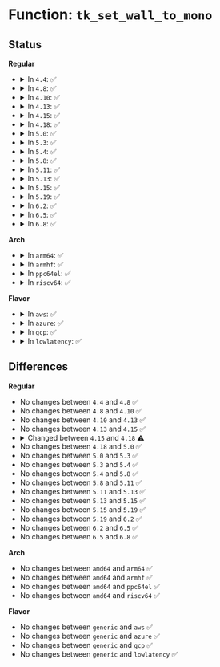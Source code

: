 # Function: <code>tk_set_wall_to_mono</code>

## Status
<b>Regular</b>
<ul>
<li>
<details>
<summary>In <code>4.4</code>: ✅</summary>

```c
void tk_set_wall_to_mono(struct timekeeper *tk, struct timespec wtm);
```

**Collision:** Unique Static

**Inline:** No

**Transformation:** False

**Instances:**

```
In kernel/time/timekeeping.c (ffffffff810f4a00)
Location: kernel/time/timekeeping.c:97
Inline: False
Direct callers:
  - kernel/time/timekeeping.c:timekeeping_inject_offset
  - kernel/time/timekeeping.c:do_settimeofday64
  - kernel/time/timekeeping.c:timekeeping_init
  - kernel/time/timekeeping.c:update_wall_time
  - kernel/time/timekeeping.c:update_wall_time
```
**Symbols:**

```
ffffffff810f4a00-ffffffff810f4b50: tk_set_wall_to_mono (STB_LOCAL)
```
</details>
</li>
<li>
<details>
<summary>In <code>4.8</code>: ✅</summary>

```c
void tk_set_wall_to_mono(struct timekeeper *tk, struct timespec wtm);
```

**Collision:** Unique Static

**Inline:** No

**Transformation:** False

**Instances:**

```
In kernel/time/timekeeping.c (ffffffff810fbb20)
Location: kernel/time/timekeeping.c:97
Inline: False
Direct callers:
  - kernel/time/timekeeping.c:update_wall_time
  - kernel/time/timekeeping.c:update_wall_time
  - kernel/time/timekeeping.c:timekeeping_init
  - kernel/time/timekeeping.c:timekeeping_inject_offset
  - kernel/time/timekeeping.c:do_settimeofday64
```
**Symbols:**

```
ffffffff810fbb20-ffffffff810fbc70: tk_set_wall_to_mono (STB_LOCAL)
```
</details>
</li>
<li>
<details>
<summary>In <code>4.10</code>: ✅</summary>

```c
void tk_set_wall_to_mono(struct timekeeper *tk, struct timespec wtm);
```

**Collision:** Unique Static

**Inline:** No

**Transformation:** False

**Instances:**

```
In kernel/time/timekeeping.c (ffffffff810fea20)
Location: kernel/time/timekeeping.c:97
Inline: False
Direct callers:
  - kernel/time/timekeeping.c:update_wall_time
  - kernel/time/timekeeping.c:update_wall_time
  - kernel/time/timekeeping.c:timekeeping_init
  - kernel/time/timekeeping.c:timekeeping_inject_offset
  - kernel/time/timekeeping.c:do_settimeofday64
```
**Symbols:**

```
ffffffff810fea20-ffffffff810feb70: tk_set_wall_to_mono (STB_LOCAL)
```
</details>
</li>
<li>
<details>
<summary>In <code>4.13</code>: ✅</summary>

```c
void tk_set_wall_to_mono(struct timekeeper *tk, struct timespec wtm);
```

**Collision:** Unique Static

**Inline:** No

**Transformation:** False

**Instances:**

```
In kernel/time/timekeeping.c (ffffffff81100d30)
Location: kernel/time/timekeeping.c:103
Inline: False
Direct callers:
  - kernel/time/timekeeping.c:update_wall_time
  - kernel/time/timekeeping.c:update_wall_time
  - kernel/time/timekeeping.c:timekeeping_init
  - kernel/time/timekeeping.c:timekeeping_inject_offset
  - kernel/time/timekeeping.c:do_settimeofday64
```
**Symbols:**

```
ffffffff81100d30-ffffffff81100e4c: tk_set_wall_to_mono (STB_LOCAL)
```
</details>
</li>
<li>
<details>
<summary>In <code>4.15</code>: ✅</summary>

```c
void tk_set_wall_to_mono(struct timekeeper *tk, struct timespec wtm);
```

**Collision:** Unique Static

**Inline:** No

**Transformation:** False

**Instances:**

```
In kernel/time/timekeeping.c (ffffffff8110bb30)
Location: kernel/time/timekeeping.c:122
Inline: False
Direct callers:
  - kernel/time/timekeeping.c:update_wall_time
  - kernel/time/timekeeping.c:update_wall_time
  - kernel/time/timekeeping.c:timekeeping_init
  - kernel/time/timekeeping.c:timekeeping_inject_offset
  - kernel/time/timekeeping.c:do_settimeofday64
```
**Symbols:**

```
ffffffff8110bb30-ffffffff8110bc58: tk_set_wall_to_mono (STB_LOCAL)
```
</details>
</li>
<li>
<details>
<summary>In <code>4.18</code>: ✅</summary>

```c
void tk_set_wall_to_mono(struct timekeeper *tk, struct timespec64 wtm);
```

**Collision:** Unique Static

**Inline:** No

**Transformation:** False

**Instances:**

```
In kernel/time/timekeeping.c (ffffffff81117720)
Location: kernel/time/timekeeping.c:122
Inline: False
Direct callers:
  - kernel/time/timekeeping.c:update_wall_time
  - kernel/time/timekeeping.c:update_wall_time
  - kernel/time/timekeeping.c:timekeeping_init
  - kernel/time/timekeeping.c:timekeeping_inject_offset
```
**Symbols:**

```
ffffffff81117720-ffffffff81117846: tk_set_wall_to_mono (STB_LOCAL)
```
</details>
</li>
<li>
<details>
<summary>In <code>5.0</code>: ✅</summary>

```c
void tk_set_wall_to_mono(struct timekeeper *tk, struct timespec64 wtm);
```

**Collision:** Unique Static

**Inline:** No

**Transformation:** False

**Instances:**

```
In kernel/time/timekeeping.c (ffffffff81122d40)
Location: kernel/time/timekeeping.c:128
Inline: False
Direct callers:
  - kernel/time/timekeeping.c:timekeeping_advance
  - kernel/time/timekeeping.c:timekeeping_advance
  - kernel/time/timekeeping.c:timekeeping_init
  - kernel/time/timekeeping.c:timekeeping_inject_offset
```
**Symbols:**

```
ffffffff81122d40-ffffffff81122e66: tk_set_wall_to_mono (STB_LOCAL)
```
</details>
</li>
<li>
<details>
<summary>In <code>5.3</code>: ✅</summary>

```c
void tk_set_wall_to_mono(struct timekeeper *tk, struct timespec64 wtm);
```

**Collision:** Unique Static

**Inline:** No

**Transformation:** False

**Instances:**

```
In kernel/time/timekeeping.c (ffffffff8112d530)
Location: kernel/time/timekeeping.c:129
Inline: False
Direct callers:
  - kernel/time/timekeeping.c:timekeeping_advance
  - kernel/time/timekeeping.c:timekeeping_advance
  - kernel/time/timekeeping.c:timekeeping_init
  - kernel/time/timekeeping.c:timekeeping_inject_offset
```
**Symbols:**

```
ffffffff8112d530-ffffffff8112d649: tk_set_wall_to_mono (STB_LOCAL)
```
</details>
</li>
<li>
<details>
<summary>In <code>5.4</code>: ✅</summary>

```c
void tk_set_wall_to_mono(struct timekeeper *tk, struct timespec64 wtm);
```

**Collision:** Unique Static

**Inline:** No

**Transformation:** False

**Instances:**

```
In kernel/time/timekeeping.c (ffffffff811394a0)
Location: kernel/time/timekeeping.c:129
Inline: False
Direct callers:
  - kernel/time/timekeeping.c:timekeeping_advance
  - kernel/time/timekeeping.c:timekeeping_advance
  - kernel/time/timekeeping.c:timekeeping_init
  - kernel/time/timekeeping.c:timekeeping_inject_offset
```
**Symbols:**

```
ffffffff811394a0-ffffffff811395b9: tk_set_wall_to_mono (STB_LOCAL)
```
</details>
</li>
<li>
<details>
<summary>In <code>5.8</code>: ✅</summary>

```c
void tk_set_wall_to_mono(struct timekeeper *tk, struct timespec64 wtm);
```

**Collision:** Unique Static

**Inline:** No

**Transformation:** False

**Instances:**

```
In kernel/time/timekeeping.c (ffffffff81148150)
Location: kernel/time/timekeeping.c:129
Inline: False
Direct callers:
  - kernel/time/timekeeping.c:timekeeping_advance
  - kernel/time/timekeeping.c:timekeeping_advance
  - kernel/time/timekeeping.c:timekeeping_init
  - kernel/time/timekeeping.c:timekeeping_inject_offset
```
**Symbols:**

```
ffffffff81148150-ffffffff81148269: tk_set_wall_to_mono (STB_LOCAL)
```
</details>
</li>
<li>
<details>
<summary>In <code>5.11</code>: ✅</summary>

```c
void tk_set_wall_to_mono(struct timekeeper *tk, struct timespec64 wtm);
```

**Collision:** Unique Static

**Inline:** No

**Transformation:** False

**Instances:**

```
In kernel/time/timekeeping.c (ffffffff81144590)
Location: kernel/time/timekeeping.c:149
Inline: False
Direct callers:
  - kernel/time/timekeeping.c:timekeeping_advance
  - kernel/time/timekeeping.c:timekeeping_advance
  - kernel/time/timekeeping.c:timekeeping_init
  - kernel/time/timekeeping.c:timekeeping_inject_offset
```
**Symbols:**

```
ffffffff81144590-ffffffff811446a9: tk_set_wall_to_mono (STB_LOCAL)
```
</details>
</li>
<li>
<details>
<summary>In <code>5.13</code>: ✅</summary>

```c
void tk_set_wall_to_mono(struct timekeeper *tk, struct timespec64 wtm);
```

**Collision:** Unique Static

**Inline:** No

**Transformation:** False

**Instances:**

```
In kernel/time/timekeeping.c (ffffffff81145710)
Location: kernel/time/timekeeping.c:149
Inline: False
Direct callers:
  - kernel/time/timekeeping.c:timekeeping_advance
  - kernel/time/timekeeping.c:timekeeping_advance
  - kernel/time/timekeeping.c:timekeeping_init
  - kernel/time/timekeeping.c:timekeeping_inject_offset
```
**Symbols:**

```
ffffffff81145710-ffffffff81145829: tk_set_wall_to_mono (STB_LOCAL)
```
</details>
</li>
<li>
<details>
<summary>In <code>5.15</code>: ✅</summary>

```c
void tk_set_wall_to_mono(struct timekeeper *tk, struct timespec64 wtm);
```

**Collision:** Unique Static

**Inline:** No

**Transformation:** False

**Instances:**

```
In kernel/time/timekeeping.c (ffffffff81168e10)
Location: kernel/time/timekeeping.c:149
Inline: False
Direct callers:
  - kernel/time/timekeeping.c:timekeeping_advance
  - kernel/time/timekeeping.c:timekeeping_advance
  - kernel/time/timekeeping.c:timekeeping_init
  - kernel/time/timekeeping.c:timekeeping_inject_offset
```
**Symbols:**

```
ffffffff81168e10-ffffffff81168f29: tk_set_wall_to_mono (STB_LOCAL)
```
</details>
</li>
<li>
<details>
<summary>In <code>5.19</code>: ✅</summary>

```c
void tk_set_wall_to_mono(struct timekeeper *tk, struct timespec64 wtm);
```

**Collision:** Unique Static

**Inline:** No

**Transformation:** False

**Instances:**

```
In kernel/time/timekeeping.c (ffffffff8119c9e0)
Location: kernel/time/timekeeping.c:151
Inline: False
Direct callers:
  - kernel/time/timekeeping.c:timekeeping_advance
  - kernel/time/timekeeping.c:timekeeping_advance
  - kernel/time/timekeeping.c:timekeeping_init
  - kernel/time/timekeeping.c:timekeeping_inject_offset
  - kernel/time/timekeeping.c:do_settimeofday64
```
**Symbols:**

```
ffffffff8119c9e0-ffffffff8119cb18: tk_set_wall_to_mono (STB_LOCAL)
```
</details>
</li>
<li>
<details>
<summary>In <code>6.2</code>: ✅</summary>

```c
void tk_set_wall_to_mono(struct timekeeper *tk, struct timespec64 wtm);
```

**Collision:** Unique Static

**Inline:** No

**Transformation:** False

**Instances:**

```
In kernel/time/timekeeping.c (ffffffff811db450)
Location: kernel/time/timekeeping.c:151
Inline: False
Direct callers:
  - kernel/time/timekeeping.c:timekeeping_advance
  - kernel/time/timekeeping.c:timekeeping_advance
  - kernel/time/timekeeping.c:timekeeping_init
  - kernel/time/timekeeping.c:timekeeping_inject_offset
  - kernel/time/timekeeping.c:do_settimeofday64
```
**Symbols:**

```
ffffffff811db450-ffffffff811db588: tk_set_wall_to_mono (STB_LOCAL)
```
</details>
</li>
<li>
<details>
<summary>In <code>6.5</code>: ✅</summary>

```c
void tk_set_wall_to_mono(struct timekeeper *tk, struct timespec64 wtm);
```

**Collision:** Unique Static

**Inline:** No

**Transformation:** False

**Instances:**

```
In kernel/time/timekeeping.c (ffffffff811ef9f0)
Location: kernel/time/timekeeping.c:151
Inline: False
Direct callers:
  - kernel/time/timekeeping.c:timekeeping_advance
  - kernel/time/timekeeping.c:timekeeping_advance
  - kernel/time/timekeeping.c:timekeeping_init
  - kernel/time/timekeeping.c:timekeeping_inject_offset
  - kernel/time/timekeeping.c:do_settimeofday64
```
**Symbols:**

```
ffffffff811ef9f0-ffffffff811efb28: tk_set_wall_to_mono (STB_LOCAL)
```
</details>
</li>
<li>
<details>
<summary>In <code>6.8</code>: ✅</summary>

```c
void tk_set_wall_to_mono(struct timekeeper *tk, struct timespec64 wtm);
```

**Collision:** Unique Static

**Inline:** No

**Transformation:** False

**Instances:**

```
In kernel/time/timekeeping.c (ffffffff81205b30)
Location: kernel/time/timekeeping.c:151
Inline: False
Direct callers:
  - kernel/time/timekeeping.c:timekeeping_advance
  - kernel/time/timekeeping.c:timekeeping_advance
  - kernel/time/timekeeping.c:timekeeping_init
  - kernel/time/timekeeping.c:timekeeping_inject_offset
  - kernel/time/timekeeping.c:do_settimeofday64
```
**Symbols:**

```
ffffffff81205b30-ffffffff81205c68: tk_set_wall_to_mono (STB_LOCAL)
```
</details>
</li>
</ul>
<b>Arch</b>
<ul>
<li>
<details>
<summary>In <code>arm64</code>: ✅</summary>

```c
void tk_set_wall_to_mono(struct timekeeper *tk, struct timespec64 wtm);
```

**Collision:** Unique Static

**Inline:** No

**Transformation:** False

**Instances:**

```
In kernel/time/timekeeping.c (ffff8000101a3248)
Location: kernel/time/timekeeping.c:129
Inline: False
Direct callers:
  - kernel/time/timekeeping.c:timekeeping_advance
  - kernel/time/timekeeping.c:timekeeping_advance
  - kernel/time/timekeeping.c:timekeeping_init
  - kernel/time/timekeeping.c:timekeeping_inject_offset
```
**Symbols:**

```
ffff8000101a3248-ffff8000101a3354: tk_set_wall_to_mono (STB_LOCAL)
```
</details>
</li>
<li>
<details>
<summary>In <code>armhf</code>: ✅</summary>

```c
void tk_set_wall_to_mono(struct timekeeper *tk, struct timespec64 wtm);
```

**Collision:** Unique Static

**Inline:** No

**Transformation:** False

**Instances:**

```
In kernel/time/timekeeping.c (c03ed248)
Location: kernel/time/timekeeping.c:129
Inline: False
Direct callers:
  - kernel/time/timekeeping.c:timekeeping_advance
  - kernel/time/timekeeping.c:timekeeping_advance
  - kernel/time/timekeeping.c:timekeeping_init
  - kernel/time/timekeeping.c:timekeeping_inject_offset
```
**Symbols:**

```
c03ed248-c03ed3e8: tk_set_wall_to_mono (STB_LOCAL)
```
</details>
</li>
<li>
<details>
<summary>In <code>ppc64el</code>: ✅</summary>

```c
void tk_set_wall_to_mono(struct timekeeper *tk, struct timespec64 wtm);
```

**Collision:** Unique Static

**Inline:** No

**Transformation:** False

**Instances:**

```
In kernel/time/timekeeping.c (c000000000204a70)
Location: kernel/time/timekeeping.c:129
Inline: False
Direct callers:
  - kernel/time/timekeeping.c:timekeeping_advance
  - kernel/time/timekeeping.c:timekeeping_advance
  - kernel/time/timekeeping.c:timekeeping_init
  - kernel/time/timekeeping.c:timekeeping_inject_offset
```
**Symbols:**

```
c000000000204a70-c000000000204c04: tk_set_wall_to_mono (STB_LOCAL)
```
</details>
</li>
<li>
<details>
<summary>In <code>riscv64</code>: ✅</summary>

```c
void tk_set_wall_to_mono(struct timekeeper *tk, struct timespec64 wtm);
```

**Collision:** Unique Static

**Inline:** No

**Transformation:** False

**Instances:**

```
In kernel/time/timekeeping.c (ffffffe00012febe)
Location: kernel/time/timekeeping.c:129
Inline: False
Direct callers:
  - kernel/time/timekeeping.c:timekeeping_advance
  - kernel/time/timekeeping.c:timekeeping_advance
  - kernel/time/timekeeping.c:timekeeping_resume
  - kernel/time/timekeeping.c:timekeeping_init
  - kernel/time/timekeeping.c:timekeeping_inject_offset
```
**Symbols:**

```
ffffffe00012febe-ffffffe00012ff94: tk_set_wall_to_mono (STB_LOCAL)
```
</details>
</li>
</ul>
<b>Flavor</b>
<ul>
<li>
<details>
<summary>In <code>aws</code>: ✅</summary>

```c
void tk_set_wall_to_mono(struct timekeeper *tk, struct timespec64 wtm);
```

**Collision:** Unique Static

**Inline:** No

**Transformation:** False

**Instances:**

```
In kernel/time/timekeeping.c (ffffffff81131c50)
Location: kernel/time/timekeeping.c:129
Inline: False
Direct callers:
  - kernel/time/timekeeping.c:timekeeping_advance
  - kernel/time/timekeeping.c:timekeeping_advance
  - kernel/time/timekeeping.c:timekeeping_init
  - kernel/time/timekeeping.c:timekeeping_inject_offset
```
**Symbols:**

```
ffffffff81131c50-ffffffff81131d69: tk_set_wall_to_mono (STB_LOCAL)
```
</details>
</li>
<li>
<details>
<summary>In <code>azure</code>: ✅</summary>

```c
void tk_set_wall_to_mono(struct timekeeper *tk, struct timespec64 wtm);
```

**Collision:** Unique Static

**Inline:** No

**Transformation:** False

**Instances:**

```
In kernel/time/timekeeping.c (ffffffff811246b0)
Location: kernel/time/timekeeping.c:129
Inline: False
Direct callers:
  - kernel/time/timekeeping.c:timekeeping_advance
  - kernel/time/timekeeping.c:timekeeping_advance
  - kernel/time/timekeeping.c:timekeeping_init
  - kernel/time/timekeeping.c:timekeeping_inject_offset
```
**Symbols:**

```
ffffffff811246b0-ffffffff811247c9: tk_set_wall_to_mono (STB_LOCAL)
```
</details>
</li>
<li>
<details>
<summary>In <code>gcp</code>: ✅</summary>

```c
void tk_set_wall_to_mono(struct timekeeper *tk, struct timespec64 wtm);
```

**Collision:** Unique Static

**Inline:** No

**Transformation:** False

**Instances:**

```
In kernel/time/timekeeping.c (ffffffff8112f970)
Location: kernel/time/timekeeping.c:129
Inline: False
Direct callers:
  - kernel/time/timekeeping.c:timekeeping_advance
  - kernel/time/timekeeping.c:timekeeping_advance
  - kernel/time/timekeeping.c:timekeeping_init
  - kernel/time/timekeeping.c:timekeeping_inject_offset
```
**Symbols:**

```
ffffffff8112f970-ffffffff8112fa89: tk_set_wall_to_mono (STB_LOCAL)
```
</details>
</li>
<li>
<details>
<summary>In <code>lowlatency</code>: ✅</summary>

```c
void tk_set_wall_to_mono(struct timekeeper *tk, struct timespec64 wtm);
```

**Collision:** Unique Static

**Inline:** No

**Transformation:** False

**Instances:**

```
In kernel/time/timekeeping.c (ffffffff8113c390)
Location: kernel/time/timekeeping.c:129
Inline: False
Direct callers:
  - kernel/time/timekeeping.c:timekeeping_advance
  - kernel/time/timekeeping.c:timekeeping_advance
  - kernel/time/timekeeping.c:timekeeping_init
  - kernel/time/timekeeping.c:timekeeping_inject_offset
```
**Symbols:**

```
ffffffff8113c390-ffffffff8113c4a9: tk_set_wall_to_mono (STB_LOCAL)
```
</details>
</li>
</ul>

## Differences
<b>Regular</b>
<ul>
<li>
No changes between <code>4.4</code> and <code>4.8</code> ✅
</li>
<li>
No changes between <code>4.8</code> and <code>4.10</code> ✅
</li>
<li>
No changes between <code>4.10</code> and <code>4.13</code> ✅
</li>
<li>
No changes between <code>4.13</code> and <code>4.15</code> ✅
</li>
<li>
<details>
<summary>Changed between <code>4.15</code> and <code>4.18</code> ⚠️</summary>
<ul>
<li>
<b>Param type changed. </b>
<code>struct timespec wtm</code> ➡️ <code>struct timespec64 wtm</code>
</li>
</ul>
</details>
</li>
<li>
No changes between <code>4.18</code> and <code>5.0</code> ✅
</li>
<li>
No changes between <code>5.0</code> and <code>5.3</code> ✅
</li>
<li>
No changes between <code>5.3</code> and <code>5.4</code> ✅
</li>
<li>
No changes between <code>5.4</code> and <code>5.8</code> ✅
</li>
<li>
No changes between <code>5.8</code> and <code>5.11</code> ✅
</li>
<li>
No changes between <code>5.11</code> and <code>5.13</code> ✅
</li>
<li>
No changes between <code>5.13</code> and <code>5.15</code> ✅
</li>
<li>
No changes between <code>5.15</code> and <code>5.19</code> ✅
</li>
<li>
No changes between <code>5.19</code> and <code>6.2</code> ✅
</li>
<li>
No changes between <code>6.2</code> and <code>6.5</code> ✅
</li>
<li>
No changes between <code>6.5</code> and <code>6.8</code> ✅
</li>
</ul>
<b>Arch</b>
<ul>
<li>
No changes between <code>amd64</code> and <code>arm64</code> ✅
</li>
<li>
No changes between <code>amd64</code> and <code>armhf</code> ✅
</li>
<li>
No changes between <code>amd64</code> and <code>ppc64el</code> ✅
</li>
<li>
No changes between <code>amd64</code> and <code>riscv64</code> ✅
</li>
</ul>
<b>Flavor</b>
<ul>
<li>
No changes between <code>generic</code> and <code>aws</code> ✅
</li>
<li>
No changes between <code>generic</code> and <code>azure</code> ✅
</li>
<li>
No changes between <code>generic</code> and <code>gcp</code> ✅
</li>
<li>
No changes between <code>generic</code> and <code>lowlatency</code> ✅
</li>
</ul>
